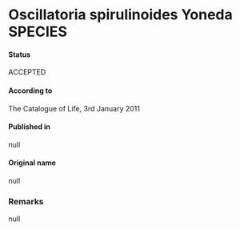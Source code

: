 # Oscillatoria spirulinoides Yoneda SPECIES

#### Status
ACCEPTED

#### According to
The Catalogue of Life, 3rd January 2011

#### Published in
null

#### Original name
null

### Remarks
null